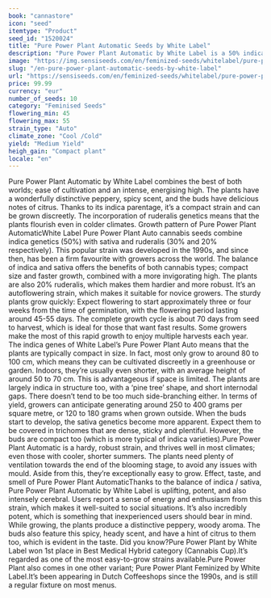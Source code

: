 ```yaml
---
book: "cannastore"
icon: "seed"
itemtype: "Product"
seed_id: "1520024"
title: "Pure Power Plant Automatic Seeds by White Label"
description: "Pure Power Plant Automatic by White Label is a 50% indica strain. This compact plant’s 30% sativa background produces a euphoric, uplifting high."
image: "https://img.sensiseeds.com/en/feminized-seeds/whitelabel/pure-power-plant-autoflowering-image.png"
slug: "/en-pure-power-plant-automatic-seeds-by-white-label"
url: "https://sensiseeds.com/en/feminized-seeds/whitelabel/pure-power-plant-autoflowering?a_aid=cannastore"
price: 99.99
currency: "eur"
number_of_seeds: 10
category: "Feminised Seeds"
flowering_min: 45
flowering_max: 55
strain_type: "Auto"
climate_zone: "Cool /Cold"
yield: "Medium Yield"
heigh_gain: "Compact plant"
locale: "en"
---
```

Pure Power Plant Automatic by White Label combines the best of both worlds; ease of cultivation and an intense, energising high. The plants have a wonderfully distinctive peppery, spicy scent, and the buds have delicious notes of citrus. Thanks to its indica parentage, it’s a compact strain and can be grown discreetly. The incorporation of ruderalis genetics means that the plants flourish even in colder climates. Growth pattern of Pure Power Plant AutomaticWhite Label Pure Power Plant Auto cannabis seeds combine indica genetics (50%) with sativa and ruderalis (30% and 20% respectively). This popular strain was developed in the 1990s, and since then, has been a firm favourite with growers across the world. The balance of indica and sativa offers the benefits of both cannabis types; compact size and faster growth, combined with a more invigorating high. The plants are also 20% ruderalis, which makes them hardier and more robust. It’s an autoflowering strain, which makes it suitable for novice growers. The sturdy plants grow quickly: Expect flowering to start approximately three or four weeks from the time of germination, with the flowering period lasting around 45-55 days. The complete growth cycle is about 70 days from seed to harvest, which is ideal for those that want fast results. Some growers make the most of this rapid growth to enjoy multiple harvests each year. The indica genes of White Label’s Pure Power Plant Auto means that the plants are typically compact in size. In fact, most only grow to around 80 to 100 cm, which means they can be cultivated discreetly in a greenhouse or garden. Indoors, they’re usually even shorter, with an average height of around 50 to 70 cm. This is advantageous if space is limited. The plants are largely indica in structure too, with a ‘pine tree’ shape, and short internodal gaps. There doesn’t tend to be too much side-branching either. In terms of yield, growers can anticipate generating around 250 to 400 grams per square metre, or 120 to 180 grams when grown outside. When the buds start to develop, the sativa genetics become more apparent. Expect them to be covered in trichomes that are dense, sticky and plentiful. However, the buds are compact too (which is more typical of indica varieties).Pure Power Plant Automatic is a hardy, robust strain, and thrives well in most climates; even those with cooler, shorter summers. The plants need plenty of ventilation towards the end of the blooming stage, to avoid any issues with mould. Aside from this, they’re exceptionally easy to grow. Effect, taste, and smell of Pure Power Plant AutomaticThanks to the balance of indica / sativa, Pure Power Plant Automatic by White Label is uplifting, potent, and also intensely cerebral. Users report a sense of energy and enthusiasm from this strain, which makes it well-suited to social situations. It’s also incredibly potent, which is something that inexperienced users should bear in mind. While growing, the plants produce a distinctive peppery, woody aroma. The buds also feature this spicy, heady scent, and have a hint of citrus to them too, which is evident in the taste. Did you know?Pure Power Plant by White Label won 1st place in Best Medical Hybrid category (Cannabis Cup).It’s regarded as one of the most easy-to-grow strains available.Pure Power Plant also comes in one other variant; Pure Power Plant Feminized by White Label.It’s been appearing in Dutch Coffeeshops since the 1990s, and is still a regular fixture on most menus.
